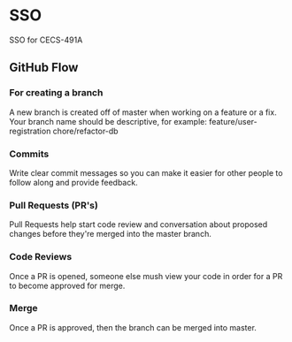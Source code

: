 # SSO
SSO for CECS-491A

## GitHub Flow
### For creating a branch
A new branch is created off of master when working on a feature or a fix. Your branch name should be descriptive, for example:
feature/user-registration
chore/refactor-db

### Commits
Write clear commit messages so you can make it easier for other people to follow along and provide feedback.

### Pull Requests (PR's)
Pull Requests help start code review and conversation about proposed changes before they're merged into the master branch.

### Code Reviews
Once a PR is opened, someone else mush view your code in order for a PR to become approved for merge. 

### Merge
Once a PR is approved, then the branch can be merged into master. 
